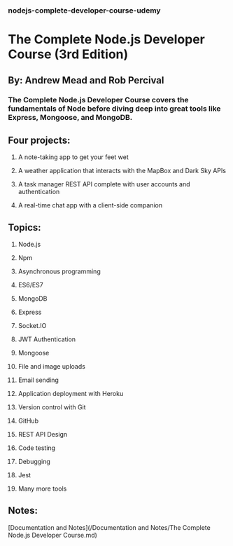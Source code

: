 ### nodejs-complete-developer-course-udemy

# The Complete Node.js Developer Course (3rd Edition) 
## By: Andrew Mead and Rob Percival

### The Complete Node.js Developer Course covers the fundamentals of Node before diving deep into great tools like Express, Mongoose, and MongoDB.


## Four projects:

1. A note-taking app to get your feet wet

2. A weather application that interacts with the MapBox and Dark Sky APIs

3. A task manager REST API complete with user accounts and authentication

4. A real-time chat app with a client-side companion

## Topics:

1. Node.js

2. Npm

3. Asynchronous programming

4. ES6/ES7

5. MongoDB

6. Express

7. Socket.IO

8. JWT Authentication

9. Mongoose

10. File and image uploads

11. Email sending

12. Application deployment with Heroku

13. Version control with Git

14. GitHub

15. REST API Design

16. Code testing

17. Debugging

18. Jest

19. Many more tools

## Notes:

[Documentation and Notes](/Documentation and Notes/The Complete Node.js Developer Course.md)